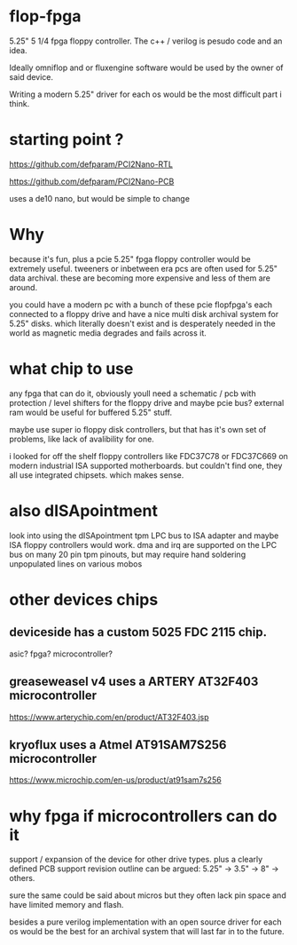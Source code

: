# flop-fpga
5.25" 5 1/4 fpga floppy controller. The c++ / verilog is pesudo code and an idea.

Ideally omniflop and or fluxengine software would be used by the owner of said device.

Writing a modern 5.25" driver for each os would be the most difficult part i think. 

# starting point ?
https://github.com/defparam/PCI2Nano-RTL

https://github.com/defparam/PCI2Nano-PCB

uses a de10 nano, but would be simple to change

# Why
because it's fun, plus a pcie 5.25" fpga floppy controller would be extremely useful. tweeners or inbetween era pcs are often used for 5.25" data archival. these are becoming more expensive and less of them are around.

you could have a modern pc with a bunch of these pcie flopfpga's each connected to a floppy drive and have a nice multi disk archival system for 5.25" disks. which literally doesn't exist and is desperately needed in the world as magnetic media degrades and fails across it.

# what chip to use
any fpga that can do it, obviously youll need a schematic / pcb with protection / level shifters for the floppy drive and maybe pcie bus? external ram would be useful for buffered 5.25" stuff.

maybe use super io floppy disk controllers, but that has it's own set of problems, like lack of avalibility for one. 

i looked for off the shelf floppy controllers like FDC37C78 or FDC37C669 on modern industrial ISA supported motherboards. but couldn't find one, they all use integrated chipsets. which makes sense.

# also dISApointment
look into using the dISApointment tpm LPC bus to ISA adapter and maybe ISA floppy controllers would work.
dma and irq are supported on the LPC bus on many 20 pin tpm pinouts, but may require hand soldering unpopulated lines on various mobos

# other devices chips
## deviceside has a custom 5025 FDC 2115 chip.
asic? fpga? microcontroller?

## greaseweasel v4 uses a ARTERY AT32F403  microcontroller
https://www.arterychip.com/en/product/AT32F403.jsp

## kryoflux uses a Atmel AT91SAM7S256 microcontroller
https://www.microchip.com/en-us/product/at91sam7s256

# why fpga if microcontrollers can do it
support / expansion of the device for other drive types. plus a clearly defined PCB support revision outline can be argued: 5.25" -> 3.5" -> 8" -> others.

sure the same could be said about micros but they often lack pin space and have limited memory and flash. 

besides a pure verilog implementation with an open source driver for each os would be the best for an archival system that will last far in to the future.
